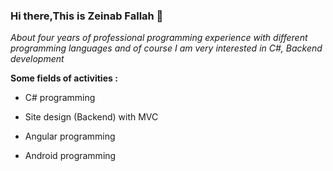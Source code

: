 ### Hi there,This is Zeinab Fallah 👋
*About four years of professional programming experience with different programming languages and of course I am very interested in C#, Backend development*

**Some fields of activities :**
+	C# programming
-	Site design (Backend) with MVC
*	Angular programming
+	Android programming

<!--
**zeinabfallah20/zeinabfallah20** is a ✨ _special_ ✨ repository because its `README.md` (this file) appears on your GitHub profile.

Here are some ideas to get you started:

- 🔭 I’m currently working on ...
- 🌱 I’m currently learning ...
- 👯 I’m looking to collaborate on ...
- 🤔 I’m looking for help with ...
- 💬 Ask me about ...
- 📫 How to reach me: ...
- 😄 Pronouns: ...
- ⚡ Fun fact: ...
-->
